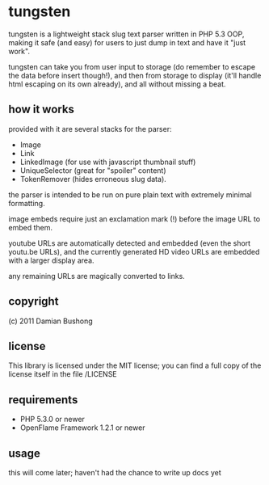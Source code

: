 # tungsten

tungsten is a lightweight stack slug text parser written in PHP 5.3 OOP, making it safe (and easy) for users to just dump in text and have it "just work".

tungsten can take you from user input to storage (do remember to escape the data before insert though!), and then from storage to display (it'll handle html escaping on its own already), and all without missing a beat.

## how it works

provided with it are several stacks for the parser:

* Image
* Link
* LinkedImage (for use with javascript thumbnail stuff)
* UniqueSelector (great for "spoiler" content)
* TokenRemover (hides erroneous slug data).

the parser is intended to be run on pure plain text with extremely minimal formatting.

image embeds require just an exclamation mark (!) before the image URL to embed them.

youtube URLs are automatically detected and embedded (even the short youtu.be URLs), and the currently generated HD video URLs are embedded with a larger display area.

any remaining URLs are magically converted to links.

## copyright

(c) 2011 Damian Bushong

## license

This library is licensed under the MIT license; you can find a full copy of the license itself in the file /LICENSE

## requirements

* PHP 5.3.0 or newer
* OpenFlame Framework 1.2.1 or newer

## usage

this will come later; haven't had the chance to write up docs yet
